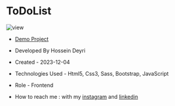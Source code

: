 # ToDoList

![view](https://github.com/hossein-deyri/ToDoList/assets/136192436/48b7f65c-7532-4a30-bf24-af1efce9a8be)

- [Demo Project](https://hossein-deyri.github.io/ToDoList/)

- Developed By Hossein Deyri

- Created - 2023-12-04

- Technologies Used - Html5, Css3, Sass, Bootstrap, JavaScript

- Role - Frontend

- How to reach me : with my [instagram](https://www.instagram.com/hossein.deyri_web) and [linkedin](https://www.linkedin.com/in/hossein-deyri)
